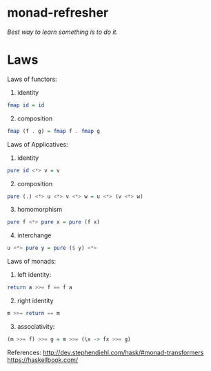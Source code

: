# monad-refresher
*Best way to learn something is to do it.*

# Laws
Laws of functors:

1. identity

``` haskell
fmap id = id
```


2. composition

``` haskell
fmap (f . g) = fmap f . fmap g
```


Laws of Applicatives:

1. identity

``` haskell
pure id <*> v = v
```

2. composition

``` haskell
pure (.) <*> u <*> v <*> w = u <*> (v <*> w)
```

3. homomorphism

``` haskell
pure f <*> pure x = pure (f x)
```

4. interchange

``` haskell
u <*> pure y = pure ($ y) <*>
```

Laws of monads:

1. left identity:

``` haskell
return a >>= f == f a
```

2. right identity

``` haskell
m >>= return == m
```

3. associativity:

``` haskell
(m >>= f) >>= g = m >>= (\x -> fx >>= g)
```

References:
http://dev.stephendiehl.com/hask/#monad-transformers
https://haskellbook.com/
